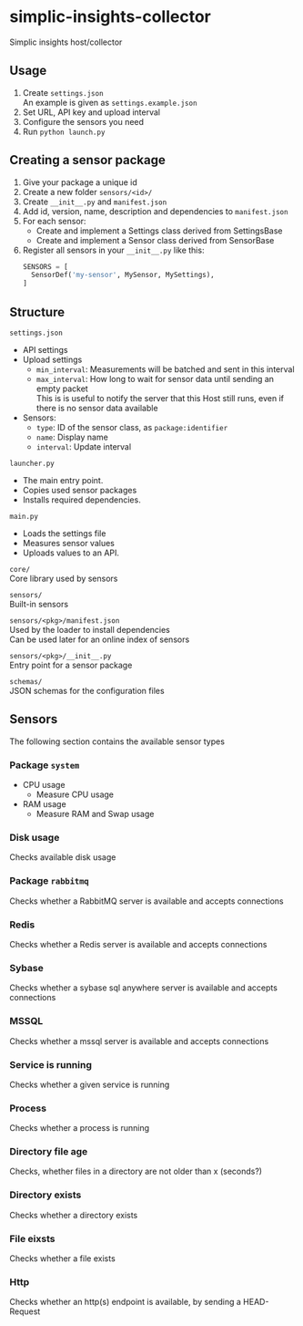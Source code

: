 # simplic-insights-collector
Simplic insights host/collector



## Usage

1. Create `settings.json`  
   An example is given as `settings.example.json`
2. Set URL, API key and upload interval
3. Configure the sensors you need
4. Run `python launch.py`



## Creating a sensor package

1. Give your package a unique id
2. Create a new folder `sensors/<id>/`
3. Create `__init__.py` and `manifest.json`
4. Add id, version, name, description and dependencies to `manifest.json`
5. For each sensor:
   - Create and implement a Settings class derived from SettingsBase
   - Create and implement a Sensor class derived from SensorBase
6. Register all sensors in your `__init__.py` like this:  
    ```py
    SENSORS = [
      SensorDef('my-sensor', MySensor, MySettings),
    ]
    ```



## Structure

`settings.json`  
- API settings
- Upload settings
  - `min_interval`: Measurements will be batched and sent in this interval
  - `max_interval`: How long to wait for sensor data until sending an empty packet  
                    This is is useful to notify the server that this Host still runs,
                    even if there is no sensor data available
- Sensors:
  - `type`: ID of the sensor class, as `package:identifier`
  - `name`: Display name
  - `interval`: Update interval

`launcher.py`  
- The main entry point.
- Copies used sensor packages
- Installs required dependencies.

`main.py`  
- Loads the settings file
- Measures sensor values
- Uploads values to an API.

`core/`  
Core library used by sensors

`sensors/`  
Built-in sensors

`sensors/<pkg>/manifest.json`  
Used by the loader to install dependencies  
Can be used later for an online index of sensors

`sensors/<pkg>/__init__.py`  
Entry point for a sensor package

`schemas/`  
JSON schemas for the configuration files



## Sensors

The following section contains the available sensor types

### Package `system`
- CPU usage  
  - Measure CPU usage
- RAM usage
  - Measure RAM and Swap usage

### Disk usage

Checks available disk usage

### Package `rabbitmq`

Checks whether a RabbitMQ server is available and accepts connections

### Redis

Checks whether a Redis server is available and accepts connections

### Sybase

Checks whether a sybase sql anywhere server is available and accepts connections

### MSSQL

Checks whether a mssql server is available and accepts connections

### Service is running

Checks whether a given service is running

### Process

Checks whether a process is running

### Directory file age

Checks, whether files in a directory are not older than x (seconds?)

### Directory exists

Checks whether a directory exists

### File eixsts

Checks whether a file exists

### Http

Checks whether an http(s) endpoint is available, by sending a HEAD-Request



